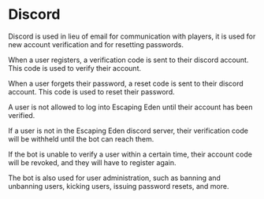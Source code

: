 # Discord

Discord is used in lieu of email for communication with players, it is used for new account verification and
for resetting passwords. 

When a user registers, a verification code is sent to their discord account. This code is used to verify their account.

When a user forgets their password, a reset code is sent to their discord account. This code is used to reset their password.

A user is not allowed to log into Escaping Eden until their account has been verified. 

If a user is not in the Escaping Eden discord server, their verification code will be withheld until the bot can reach them.

If the bot is unable to verify a user within a certain time, their account code will be revoked, and they will have to
register again.

The bot is also used for user administration, such as banning and unbanning users, kicking users, issuing password resets,
and more.